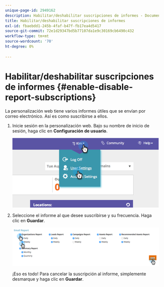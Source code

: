 ```yaml
---
unique-page-id: 2949162
description: Habilitar/deshabilitar suscripciones de informes - Documentos de Marketo - Documentación del producto
title: Habilitar/deshabilitar suscripciones de informes
exl-id: fbaebdd1-245b-4faf-b47f-fb17ea4d5417
source-git-commit: 72e1d29347bd5b77107da1e9c30169cb6490c432
workflow-type: tm+mt
source-wordcount: '70'
ht-degree: 0%

---
```


# Habilitar/deshabilitar suscripciones de informes {#enable-disable-report-subscriptions}

La personalización web tiene varios informes útiles que se envían por correo electrónico. Así es como suscribirse a ellos.

1. Inicie sesión en la personalización web. Bajo su nombre de inicio de sesión, haga clic en **Configuración de usuario**.

   ![](assets/image2014-9-17-20-3a48-3a28.png)

1. Seleccione el informe al que desee suscribirse y su frecuencia. Haga clic en **Guardar**.

   ![](assets/email-settings.png)

   ¡Eso es todo! Para cancelar la suscripción al informe, simplemente desmarque y haga clic en **Guardar**.
